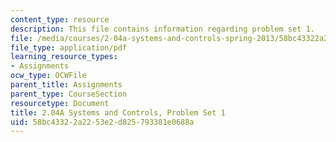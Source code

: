 ```yaml
---
content_type: resource
description: This file contains information regarding problem set 1.
file: /media/courses/2-04a-systems-and-controls-spring-2013/58bc43322a2253e2d825793381e0688a_MIT2_04AS13_ProblemSet1.pdf
file_type: application/pdf
learning_resource_types:
- Assignments
ocw_type: OCWFile
parent_title: Assignments
parent_type: CourseSection
resourcetype: Document
title: 2.04A Systems and Controls, Problem Set 1
uid: 58bc4332-2a22-53e2-d825-793381e0688a
---
```

